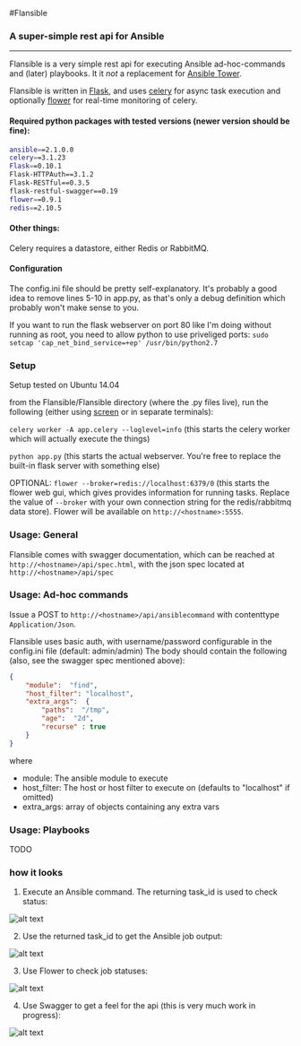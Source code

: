 #Flansible
### A super-simple rest api for Ansible

---

Flansible is a very simple rest api for executing Ansible ad-hoc-commands and (later) playbooks. It it _not_ a replacement for [Ansible Tower](https://www.ansible.com/tower).

Flansible is written in [Flask](http://flask.pocoo.org/), and uses [celery](http://www.celeryproject.org/) for async task execution and optionally [flower](http://flower.readthedocs.io/en/latest/features.html) for real-time monitoring of celery.

#### Required python packages with tested versions (newer version should be fine):
```bash
ansible==2.1.0.0
celery==3.1.23
Flask==0.10.1
Flask-HTTPAuth==3.1.2
Flask-RESTful==0.3.5
flask-restful-swagger==0.19
flower==0.9.1
redis==2.10.5
```

#### Other things:
Celery requires a datastore, either Redis or RabbitMQ.

#### Configuration
The config.ini file should be pretty self-explanatory. It's probably a good idea to remove lines 5-10 in app.py, as that's only a debug definition which probably won't make sense to you.

If you want to run the flask webserver on port 80 like I'm doing without running as root, you need to allow python to use priveliged ports:
`sudo setcap 'cap_net_bind_service=+ep' /usr/bin/python2.7`

### Setup
Setup tested on Ubuntu 14.04

from the Flansible/Flansible directory (where the .py files live), run the following (either using [screen](http://aperiodic.net/screen/start) or in separate terminals):

`celery worker -A app.celery --loglevel=info` (this starts the celery worker which will actually execute the things)

`python app.py` (this starts the actual webserver. You're free to replace the built-in flask server with something else)

OPTIONAL: `flower --broker=redis://localhost:6379/0` (this starts the flower web gui, which gives provides information for running tasks. Replace the value of `--broker` with your own connection string for the redis/rabbitmq data store). Flower will be available on `http://<hostname>:5555`.

### Usage: General
Flansible comes with swagger documentation, which can be reached at
`http://<hostname>/api/spec.html`, with the json spec located at `http://<hostname>/api/spec`

### Usage: Ad-hoc commands
Issue a POST to `http://<hostname>/api/ansiblecommand` with contenttype `Application/Json`.

Flansible uses basic auth, with username/password configurable in the config.ini file (default: admin/admin)
The body should contain the following (also, see the swagger spec mentioned above):
```json
{                                               
    "module":  "find",
    "host_filter": "localhost",
    "extra_args":  {                            
        "paths":  "/tmp",       
        "age":  "2d",
        "recurse" : true
    }                            
}    
```
where
* module: The ansible module to execute
* host_filter: The host or host filter to execute on (defaults to "localhost" if omitted)
* extra_args: array of objects containing any extra vars

### Usage: Playbooks
TODO


### how it looks
1. Execute an Ansible command. The returning task_id is used to check status:

![alt text](http://s33.postimg.org/eucfmo0un/2016_06_09_03_12_32_Postman.jpg "Execute the thing")

2. Use the returned task_id to get the Ansible job output:

![alt text](http://s33.postimg.org/7ir75l7wv/2016_06_09_03_13_04_Postman.jpg "Get output")

3. Use Flower to check job statuses:

![alt text](http://s33.postimg.org/wnn9g4dov/2016_06_09_03_19_09_Celery_Flower.png "Get job status")

4. Use Swagger to get a feel for the api (this is very much work in progress):

![alt text](http://s33.postimg.org/fq2hivpe7/2016_06_09_03_20_49_Swagger_UI.png "Swagger spec")






